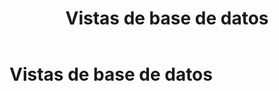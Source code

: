﻿---
title: Vistas de base de datos
position: 11
Autogenerated: true
---

# Vistas de base de datos

<section-index />
